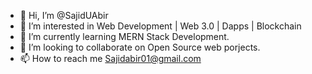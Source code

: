 - 👋 Hi, I’m @SajidUAbir
- 👀 I’m interested in Web Development | Web 3.0 | Dapps | Blockchain
- 🌱 I’m currently learning MERN Stack Development.
- 💞️ I’m looking to collaborate on Open Source web porjects.
- 📫 How to reach me Sajidabir01@gmail.com

<!---
Sajidabir01/Sajidabir01 is a ✨ special ✨ repository because its `README.md` (this file) appears on your GitHub profile.
You can click the Preview link to take a look at your changes.
--->
